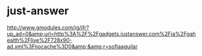 just-answer
===========

http://www.gmodules.com/ig/ifr?up_ad=0&amp;url=http%3A%2F%2Fgadgets.justanswer.com%2Fja%2Fgahealth%2Flive%2F728x90-ad.xml%3Fnocache%3D0&amp;&amp;r=sofiaaguilar

